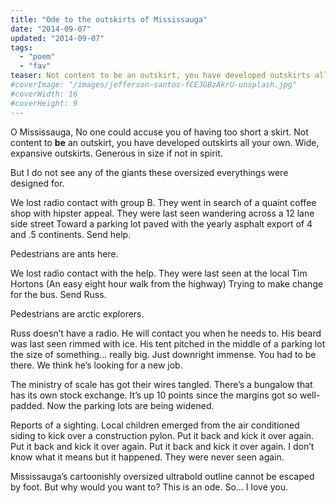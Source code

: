 ```yaml
---
title: "Ode to the outskirts of Mississauga"
date: "2014-09-07"
updated: "2014-09-07"
tags: 
  - "poem"
  - "fav"
teaser: Not content to be an outskirt, you have developed outskirts all your own.
#coverImage: "/images/jefferson-santos-fCEJGBzAkrU-unsplash.jpg"
#coverWidth: 16
#coverHeight: 9
---
```


O Mississauga,
No one could accuse you of having too short a skirt.
Not content to **be** an outskirt, you have developed outskirts all your own.
Wide, expansive outskirts. Generous in size if not in spirit.

But I do not see any of the giants these oversized everythings were designed for.

We lost radio contact with group B.
They went in search of a quaint coffee shop with hipster appeal.
They were last seen wandering across a 12 lane side street
Toward a parking lot paved with the yearly asphalt export of 4 and .5 continents.
Send help.

Pedestrians are ants here.

We lost radio contact with the help.
They were last seen at the local Tim Hortons
(An easy eight hour walk from the highway)
Trying to make change for the bus.
Send Russ.

Pedestrians are arctic explorers.

Russ doesn’t have a radio.
He will contact you when he needs to.
His beard was last seen rimmed with ice.
His tent pitched in the middle of a parking lot the size of something… really big. Just downright immense. You had to be there.
We think he’s looking for a new job.

The ministry of scale has got their wires tangled.
There’s a bungalow that has its own stock exchange.
It’s up 10 points since the margins got so well-padded.
Now the parking lots are being widened.

Reports of a sighting.
Local children emerged from the air conditioned siding to kick over a construction pylon.
Put it back and kick it over again.
Put it back and kick it over again.
Put it back and kick it over again.
I don’t know what it means but it happened.
They were never seen again.

Mississauga’s cartoonishly oversized ultrabold outline cannot be escaped by foot.
But why would you want to?
This is an ode.
So…
I love you.